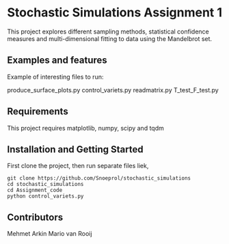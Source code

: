 # Stochastic Simulations Assignment 1

This project explores different sampling methods, statistical confidence measures and multi-dimensional fitting to data using the Mandelbrot set.

## Examples and features

Example of interesting files to run:

produce_surface_plots.py
control_variets.py
readmatrix.py
T_test_F_test.py

## Requirements

This project requires matplotlib, numpy, scipy and tqdm

## Installation and Getting Started

First clone the project, then run separate files liek,

	git clone https://github.com/Snoeprol/stochastic_simulations
  	cd stochastic_simulations
  	cd Assignment_code
  	python control_variets.py


## Contributors

Mehmet Arkin
Mario van Rooij

